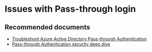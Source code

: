 <properties
    pageTitle="Issues with Pass-through login"
    description="Issues with Pass-through login"
    service="microsoft.aad"
    resource="Microsoft_AAD_IAM"
    authors="curtand"
    displayOrder="1770"
    supportTopicIds="32615388"
    selfHelpType="generic"
    resourceTags=""
    productPesIds="16579"
    cloudEnvironments="public, Fairfax"
 	articleId="da68b643-8d73-4f75-b339-67ed9ab326b2"
	ownershipId="AzureIdentity_MultiFactorAuthentication"
/>

# Issues with Pass-through login

## **Recommended documents**

* [Troubleshoot Azure Active Directory Pass-through Authentication](https://docs.microsoft.com/azure/active-directory/hybrid/tshoot-connect-pass-through-authentication)
* [Pass-through Authentication security deep dive](https://docs.microsoft.com/azure/active-directory/hybrid/how-to-connect-pta-security-deep-dive)
